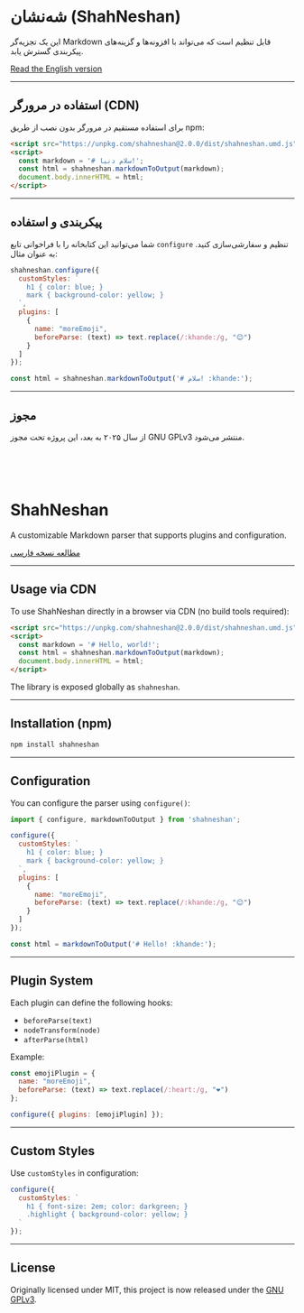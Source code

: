 


<a id="نسخه-فارسی"></a>
# شه‌نشان (ShahNeshan)

این یک تجزیه‌گر Markdown قابل تنظیم است که می‌تواند با افزونه‌ها و گزینه‌های پیکربندی گسترش یابد.

[Read the English version](#ShahNeshan)

---

## استفاده در مرورگر (CDN)

برای استفاده مستقیم در مرورگر بدون نصب از طریق npm:

```html
<script src="https://unpkg.com/shahneshan@2.0.0/dist/shahneshan.umd.js"></script>
<script>
  const markdown = '# سلام دنیا!';
  const html = shahneshan.markdownToOutput(markdown);
  document.body.innerHTML = html;
</script>
````

---

## پیکربندی و استفاده

شما می‌توانید این کتابخانه را با فراخوانی تابع `configure` تنظیم و سفارشی‌سازی کنید. به عنوان مثال:

```javascript
shahneshan.configure({
  customStyles: `
    h1 { color: blue; }
    mark { background-color: yellow; }
  `,
  plugins: [
    {
      name: "moreEmoji",
      beforeParse: (text) => text.replace(/:khande:/g, "😊")
    }
  ]
});

const html = shahneshan.markdownToOutput('# سلام! :khande:');
```

---

## مجوز

از سال ۲۰۲۵ به بعد، این پروژه تحت مجوز GNU GPLv3 منتشر می‌شود.

</br>
</br>
</br>

<a id="ShahNeshan"></a>

# ShahNeshan

A customizable Markdown parser that supports plugins and configuration.

[مطالعه نسخه فارسی](#نسخه-فارسی)

---

## Usage via CDN

To use ShahNeshan directly in a browser via CDN (no build tools required):

```html
<script src="https://unpkg.com/shahneshan@2.0.0/dist/shahneshan.umd.js"></script>
<script>
  const markdown = '# Hello, world!';
  const html = shahneshan.markdownToOutput(markdown);
  document.body.innerHTML = html;
</script>
```

The library is exposed globally as `shahneshan`.

---

## Installation (npm)

```bash
npm install shahneshan
```

---

## Configuration

You can configure the parser using `configure()`:

```javascript
import { configure, markdownToOutput } from 'shahneshan';

configure({
  customStyles: `
    h1 { color: blue; }
    mark { background-color: yellow; }
  `,
  plugins: [
    {
      name: "moreEmoji",
      beforeParse: (text) => text.replace(/:khande:/g, "😊")
    }
  ]
});

const html = markdownToOutput('# Hello! :khande:');
```

---

## Plugin System

Each plugin can define the following hooks:

* `beforeParse(text)`
* `nodeTransform(node)`
* `afterParse(html)`

Example:

```javascript
const emojiPlugin = {
  name: "moreEmoji",
  beforeParse: (text) => text.replace(/:heart:/g, "❤️")
};

configure({ plugins: [emojiPlugin] });
```

---

## Custom Styles

Use `customStyles` in configuration:

```javascript
configure({
  customStyles: `
    h1 { font-size: 2em; color: darkgreen; }
    .highlight { background-color: yellow; }
  `
});
```

---

## License

Originally licensed under MIT, this project is now released under the [GNU GPLv3](LICENSE).
